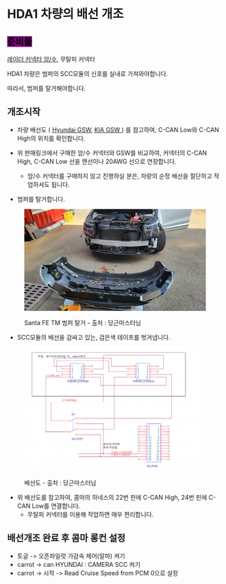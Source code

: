 # HDA1 차량의 배선 개조

## <mark style="background-color:purple;">준비물</mark>

[레이더 커넥터 암/수](https://ko.aliexpress.com/item/1005005116795325.html?spm=a2g0o.order_list.order_list_main.38.5213140fEabSjz\&gatewayAdapt=glo2kor), 무탈피 커넥터

HDA1 차량은 범퍼의 SCC모듈의 신호를 실내로 가져와야합니다.

따라서, 범퍼를 탈거해야합니다.



## 개조시작

* 차량 배선도 ( [Hyundai GSW](https://gsw.hyundai.com/hmc/login.tiles), [KIA GSW ](https://gsw.kia.com/kmc/login.tiles)) 를 참고하여, C-CAN Low와 C-CAN High의 위치를 확인합니다.
* 위 판매링크에서 구매한 암/수 커넥터와 GSW를 비교하여, 커넥터의 C-CAN High, C-CAN Low 선을 랜선이나 20AWG 선으로 연장합니다.
  * 암/수 커넥터를 구매하지 않고 진행하실 분은, 차량의 순정 배선을 절단하고 작업하셔도 됩니다.



* 범퍼를 탈거합니다.

<figure><img src="../.gitbook/assets/image (12).png" alt="" width="563"><figcaption><p>Santa FE TM 범퍼 탈거 - 출처 : 당근마스터님</p></figcaption></figure>

* SCC모듈의 배선을 감싸고 있는, 검은색 테이프를 벗겨냅니다.

<figure><img src="../.gitbook/assets/image (13).png" alt=""><figcaption><p>배선도 - 출처 : 당근마스터님</p></figcaption></figure>

* 위 배선도를 참고하여, 콤마의 하네스의 22번 핀에 C-CAN High, 24번 핀에 C-CAN Low를 연결합니다.
  * 무탈피 커넥터를 이용해 작업하면 매우 편리합니다.





## 배선개조 완료 후 콤마 롱컨 설정

* 토글 -> 오픈파일럿 가감속 제어(알파) 켜기
* carrot -> can HYUNDAI : CAMERA SCC 켜기
* carrot -> 시작 -> Read Cruise Speed from PCM 0으로 설정
